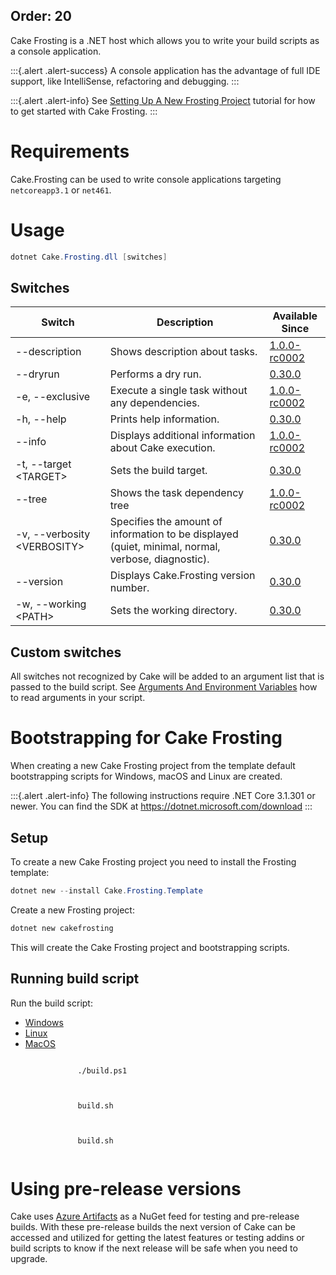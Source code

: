 Order: 20
---

Cake Frosting is a .NET host which allows you to write your build scripts as a console application.

:::{.alert .alert-success}
A console application has the advantage of full IDE support, like IntelliSense, refactoring and debugging.
:::

:::{.alert .alert-info}
See [Setting Up A New Frosting Project](/docs/getting-started/setting-up-a-new-frosting-project) tutorial for how to get started with Cake Frosting.
:::

# Requirements

Cake.Frosting can be used to write console applications targeting `netcoreapp3.1` or `net461`.

# Usage

```powershell
dotnet Cake.Frosting.dll [switches]
```

## Switches

| Switch                            | Description                                                                                        | Available Since |
|-----------------------------------|----------------------------------------------------------------------------------------------------|-----------------|
| --description                     | Shows description about tasks.                                                                     | [1.0.0-rc0002]  |
| --dryrun                          | Performs a dry run.                                                                                | [0.30.0]        |
| -e, --exclusive                   | Execute a single task without any dependencies.                                                    | [1.0.0-rc0002]  |
| -h, --help                        | Prints help information.                                                                           | [0.30.0]        |
| --info                            | Displays additional information about Cake execution.                                              | [1.0.0-rc0002]  |
| -t, --target &lt;TARGET&gt;       | Sets the build target.                                                                             | [0.30.0]        |
| --tree                            | Shows the task dependency tree                                                                     | [1.0.0-rc0002]  |
| -v, --verbosity &lt;VERBOSITY&gt; | Specifies the amount of information to be displayed (quiet, minimal, normal, verbose, diagnostic). | [0.30.0]        |
| --version                         | Displays Cake.Frosting version number.                                                             | [0.30.0]        |
| -w, --working &lt;PATH&gt;        | Sets the working directory.                                                                        | [0.30.0]        |

[0.30.0]: https://github.com/cake-build/cake/releases/tag/v0.30.0
[1.0.0-rc0002]: https://github.com/cake-build/cake/releases/tag/v1.0.0-rc0002

## Custom switches

All switches not recognized by Cake will be added to an argument list that is passed to the build script.
See [Arguments And Environment Variables](../../writing-builds/args-and-environment-vars#arguments) how to read arguments in your script.

# Bootstrapping for Cake Frosting

When creating a new Cake Frosting project from the template default bootstrapping scripts for Windows, macOS and Linux are created.

:::{.alert .alert-info}
The following instructions require .NET Core 3.1.301 or newer.
You can find the SDK at https://dotnet.microsoft.com/download
:::

## Setup

To create a new Cake Frosting project you need to install the Frosting template:

```powershell
dotnet new --install Cake.Frosting.Template
```

Create a new Frosting project:

```powershell
dotnet new cakefrosting
```

This will create the Cake Frosting project and bootstrapping scripts.

## Running build script


Run the build script:

<ul class="nav nav-tabs">
    <li class="active"><a data-toggle="tab" href="#windows">Windows</a></li>
    <li><a data-toggle="tab" href="#linux">Linux</a></li>
    <li><a data-toggle="tab" href="#macos">MacOS</a></li>
</ul>

<div class="tab-content">
    <div id="windows" class="tab-pane fade in active">
        <p>
            <code class="language-powershell hljs">
               ./build.ps1
            </code>
        </p>
    </div>
    <div id="linux" class="tab-pane fade">
        <p>
            <code class="language-bash hljs">
               build.sh
            </code>
        </p>
    </div>
    <div id="macos" class="tab-pane fade">
        <p>
            <code class="language-bash hljs">
               build.sh
            </code>
        </p>
    </div>
</div>

# Using pre-release versions

Cake uses [Azure Artifacts](https://dev.azure.com/cake-build/Cake/_packaging?_a=package&feed=cake&package=Cake.Frosting&protocolType=NuGet) as a NuGet feed for testing and pre-release builds.
With these pre-release builds the next version of Cake can be accessed and utilized for getting the latest features or testing addins or build scripts to know if the next release will be safe when you need to upgrade.
